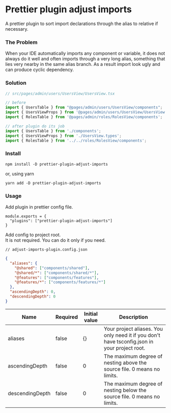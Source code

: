 # Prettier plugin adjust imports

A prettier plugin to sort import declarations through the alias to relative if necessary.

### The Problem

When your IDE automatically imports any component or variable, it does not always do it well 
and often imports through a very long alias, something that lies very nearby in the same alias branch.
As a result import look ugly and can produce cyclic dependency.

### Solution

```javascript
// src/pages/admin/users/UsersView/UsersView.tsx

// before
import { UsersTable } from "@pages/admin/users/UsersView/components";
import { UsersViewProps } from '@pages/admin/users/UsersView/UsersView.types';
import { RolesTable } from '@pages/admin/roles/RolesView/components';

// after plugin do its job
import { UsersTable } from './components';
import { UsersViewProps } from './UsersView.types';
import { RolesTable } from '../../roles/RolesView/components';
```

### Install

```shell script
npm install -D prettier-plugin-adjust-imports
```

or, using yarn

```shell script
yarn add -D prettier-plugin-adjust-imports
```

### Usage
Add plugin in prettier config file.

```ecmascript 6
module.exports = {
  "plugins": ["prettier-plugin-adjust-imports"]
}
```

Add config to project root.  
It is not required. You can do it only if you need.

```ecmascript 6
// adjust-imports-plugin.config.json
```

```json
{
  "aliases": {
    "@shared": ["components/shared"],
    "@shared/*": ["components/shared/*"],
    "@features": ["components/features"],
    "@features/*": ["components/features/*"]
  },
  "ascendingDepth": 0,
  "descendingDepth": 0
}
```

| Name            | Required | Initial value | Description                                                                                  |
|-----------------|----------|---------------|----------------------------------------------------------------------------------------------|
| aliases         | false    | {}            | Your project aliases. You only need it if you don't have tsconfig.json in your project root. |
| ascendingDepth  | false    | 0             | The maximum degree of nesting above the source file. 0 means no limits.                      |
| descendingDepth | false    | 0             | The maximum degree of nesting below the source file. 0 means no limits.                      |
